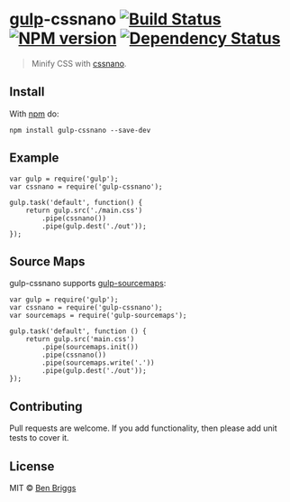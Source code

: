 <h1 id="gulpgulp-cssnano-%21build-statusci-%21npm-versionnpm-%21dependency-statusdeps"><a href="https://github.com/gulpjs/gulp">gulp</a>-cssnano <a href="https://travis-ci.org/ben-eb/gulp-cssnano"><img src="https://travis-ci.org/ben-eb/gulp-cssnano.svg?branch=master" alt="Build Status" /></a> <a href="http://badge.fury.io/js/gulp-cssnano"><img src="https://badge.fury.io/js/gulp-cssnano.svg" alt="NPM version" /></a> <a href="https://gemnasium.com/ben-eb/gulp-cssnano"><img src="https://gemnasium.com/ben-eb/gulp-cssnano.svg" alt="Dependency Status" /></a></h1>

<blockquote>
  <p>Minify CSS with <a href="https://github.com/ben-eb/cssnano">cssnano</a>.</p>
</blockquote>

<h2 id="install">Install</h2>

<p>With <a href="https://npmjs.org/package/gulp-cssnano">npm</a> do:</p>

<pre><code>npm install gulp-cssnano --save-dev
</code></pre>

<h2 id="example">Example</h2>

<pre><code class="js">var gulp = require('gulp');
var cssnano = require('gulp-cssnano');

gulp.task('default', function() {
    return gulp.src('./main.css')
        .pipe(cssnano())
        .pipe(gulp.dest('./out'));
});
</code></pre>

<h2 id="source-maps">Source Maps</h2>

<p>gulp-cssnano supports <a href="https://github.com/floridoo/gulp-sourcemaps">gulp-sourcemaps</a>:</p>

<pre><code class="js">var gulp = require('gulp');
var cssnano = require('gulp-cssnano');
var sourcemaps = require('gulp-sourcemaps');

gulp.task('default', function () {
    return gulp.src('main.css')
        .pipe(sourcemaps.init())
        .pipe(cssnano())
        .pipe(sourcemaps.write('.'))
        .pipe(gulp.dest('./out'));
});
</code></pre>

<h2 id="contributing">Contributing</h2>

<p>Pull requests are welcome. If you add functionality, then please add unit tests
to cover it.</p>

<h2 id="license">License</h2>

<p>MIT © <a href="http://beneb.info">Ben Briggs</a></p>
